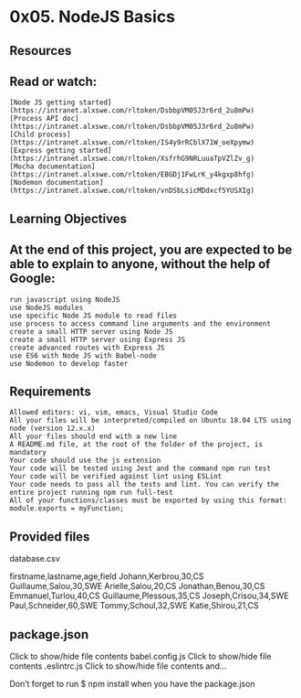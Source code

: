 # 0x05. NodeJS Basics

## Resources
## Read or watch:

    [Node JS getting started](https://intranet.alxswe.com/rltoken/DsbbpVM05J3r6rd_2u8mPw)
    [Process API doc](https://intranet.alxswe.com/rltoken/DsbbpVM05J3r6rd_2u8mPw)
    [Child process](https://intranet.alxswe.com/rltoken/IS4y9rRCblX71W_oeXpymw)
    [Express getting started](https://intranet.alxswe.com/rltoken/XsfrhG9NRLuuaTpVZlZv_g)
    [Mocha documentation](https://intranet.alxswe.com/rltoken/EBGDj1FwLrK_y4kgxp8hfg)
    [Nodemon documentation](https://intranet.alxswe.com/rltoken/vnDSbLsicMDdxcf5YUSXIg)

## Learning Objectives
## At the end of this project, you are expected to be able to explain to anyone, without the help of Google:

    run javascript using NodeJS
    use NodeJS modules
    use specific Node JS module to read files
    use process to access command line arguments and the environment
    create a small HTTP server using Node JS
    create a small HTTP server using Express JS
    create advanced routes with Express JS
    use ES6 with Node JS with Babel-node
    use Nodemon to develop faster
## 
## Requirements

    Allowed editors: vi, vim, emacs, Visual Studio Code
    All your files will be interpreted/compiled on Ubuntu 18.04 LTS using node (version 12.x.x)
    All your files should end with a new line
    A README.md file, at the root of the folder of the project, is mandatory
    Your code should use the js extension
    Your code will be tested using Jest and the command npm run test
    Your code will be verified against lint using ESLint
    Your code needs to pass all the tests and lint. You can verify the entire project running npm run full-test
    All of your functions/classes must be exported by using this format: module.exports = myFunction;

## Provided files
database.csv

firstname,lastname,age,field
Johann,Kerbrou,30,CS
Guillaume,Salou,30,SWE
Arielle,Salou,20,CS
Jonathan,Benou,30,CS
Emmanuel,Turlou,40,CS
Guillaume,Plessous,35,CS
Joseph,Crisou,34,SWE
Paul,Schneider,60,SWE
Tommy,Schoul,32,SWE
Katie,Shirou,21,CS

## package.json
Click to show/hide file contents
babel.config.js
Click to show/hide file contents
.eslintrc.js
Click to show/hide file contents
and…

Don’t forget to run $ npm install when you have the package.json